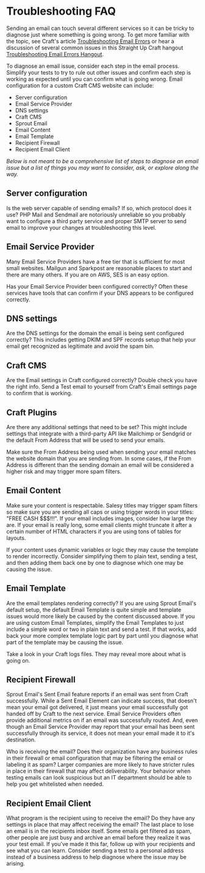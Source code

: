 # Troubleshooting FAQ

Sending an email can touch several different services so it can be tricky to diagnose just where something is going wrong. To get more familiar with the topic, see Craft's article [Troubleshooting Email Errors](https://craftcms.com/guides/troubleshooting-email-errors) or hear a discussion of several common issues in this Straight Up Craft hangout [Troubleshooting Email Errors Hangout](https://straightupcraft.com/events/troubleshooting-email-errors).

To diagnose an email issue, consider each step in the email process. Simplify your tests to try to rule out other issues and confirm each step is working as expected until you can confirm what is going wrong. Email configuration for a custom Craft CMS website can include:

- Server configuration
- Email Service Provider
- DNS settings
- Craft CMS
- Sprout Email
- Email Content
- Email Template
- Recipient Firewall
- Recipient Email Client

_Below is not meant to be a comprehensive list of steps to diagnose an email issue but a list of things you may want to consider, ask, or explore along the way._

## Server configuration

Is the web server capable of sending emails? If so, which protocol does it use? PHP Mail and Sendmail are notoriously unreliable so you probably want to configure a third party service and proper SMTP server to send email to improve your changes at troubleshooting this level.

## Email Service Provider

Many Email Service Providers have a free tier that is sufficient for most small websites. Mailgun and Sparkpost are reasonable places to start and there are many others. If you are on AWS, SES is an easy option.

Has your Email Service Provider been configured correctly? Often these services have tools that can confirm if your DNS appears to be configured correctly. 

## DNS settings

Are the DNS settings for the domain the email is being sent configured correctly? This includes getting DKIM and SPF records setup that help your email get recognized as legitimate and avoid the spam bin. 

## Craft CMS

Are the Email settings in Craft configured correctly? Double check you have the right info. Send a Test email to yourself from Craft's Email settings page to confirm that is working.

## Craft Plugins

Are there any additional settings that need to be set? This might include settings that integrate with a third-party API like Mailchimp or Sendgrid or the default From Address that will be used to send your emails. 

Make sure the From Address being used when sending your email matches the website domain that you are sending from. In some cases, if the From Address is different than the sending domain an email will be considered a higher risk and may trigger more spam filters. 
 
## Email Content

Make sure your content is respectable. Salesy titles may trigger spam filters so make sure you are sending all caps or using trigger words in your titles: "FREE CASH $$$!!!". If your email includes images, consider how large they are. If your email is really long, some email clients might truncate it after a certain number of HTML characters if you are using tons of tables for layouts.

If your content uses dynamic variables or logic they may cause the template to render incorrectly. Consider simplifying them to plain text, sending a test, and then adding them back one by one to diagnose which one may be causing the issue.

## Email Template

Are the email templates rendering correctly? If you are using Sprout Email's default setup, the default Email Template is quite simple and template issues would more likely be caused by the content discussed above. If you are using custom Email Templates, simplify the Email Templates to just include a simple word or two in plain text and send a test. If that works, add back your more complex template logic part by part until you diagnose what part of the template may be causing the issue.

Take a look in your Craft logs files. They may reveal more about what is going on.

## Recipient Firewall

Sprout Email's Sent Email feature reports if an email was sent from Craft successfully. While a Sent Email Element can indicate success, that doesn't mean your email got delivered, it just means your email successfully got handed off by Craft to the next service. Email Service Providers often provide additional metrics on if an email was successfully routed. And, even though an Email Service Provider may report that your email has been sent successfully through its service, it does not mean your email made it to it's destination.
 
Who is receiving the email? Does their organization have any business rules in their firewall or email configuration that may be filtering the email or labeling it as spam? Larger companies are more likely to have stricter rules in place in their firewall that may affect deliverability. Your behavior when testing emails can look suspicious but an IT department should be able to help you get whitelisted when needed.  

## Recipient Email Client

What program is the recipient using to receive the email? Do they have any settings in place that may affect receiving the email? The last place to lose an email is in the recipients inbox itself. Some emails get filtered as spam, other people are just busy and archive an email before they realize it was your test email. If you've made it this far, follow up with your recipients and see what you can learn. Consider sending a test to a personal address instead of a business address to help diagnose where the issue may be arising.